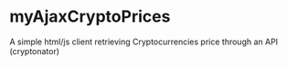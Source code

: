 # myAjaxCryptoPrices
A simple html/js client retrieving Cryptocurrencies price through an API (cryptonator)
